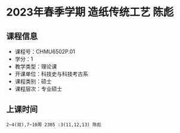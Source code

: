 # 2023年春季学期 造纸传统工艺 陈彪






## 课程信息

- 课程号：CHMU6502P.01
- 学分：1
- 教学类型：理论课
- 开课单位：科技史与科技考古系
- 课程类别：硕士
- 课程层次：专业硕士

## 上课时间

```
2~4(双),7~10周 2305 :3(11,12,13) 陈彪
```

